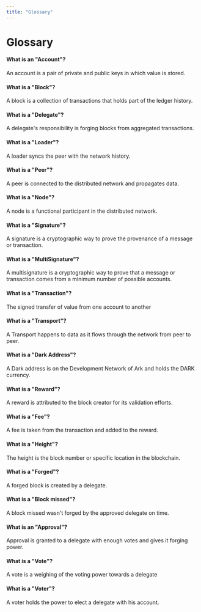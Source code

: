 ```yaml
---
title: "Glossary"
---
```


# Glossary

#### What is an "Account"?
An account is a pair of private and public keys in which value is stored.

#### What is a "Block"?
A block is a collection of transactions that holds part of the ledger history.

#### What is a "Delegate"?
A delegate's responsibility is forging blocks from aggregated transactions.

#### What is a "Loader"?
A loader syncs the peer with the network history.

#### What is a "Peer"?
A peer is connected to the distributed network and propagates data.

#### What is a "Node"?
A node is a functional participant in the distributed network.

#### What is a "Signature"?
A signature is a cryptographic way to prove the provenance of a message or transaction.

#### What is a "MultiSignature"?
A multisignature is a cryptographic way to prove that a message or transaction comes from a minimum number of possible accounts.

#### What is a "Transaction"?
The signed transfer of value from one account to another

#### What is a "Transport"?
A Transport happens to data as it flows through the network from peer to peer.

#### What is a "Dark Address"?
A Dark address is on the Development Network of Ark and holds the DARK currency.

#### What is a "Reward"?
A reward is attributed to the block creator for its validation efforts.

#### What is a "Fee"?
A fee is taken from the transaction and added to the reward.

#### What is a "Height"?
The height is the block number or specific location in the blockchain.

#### What is a "Forged"?
A forged block is created by a delegate.

#### What is a "Block missed"?
A block missed wasn't forged by the approved delegate on time.

#### What is an "Approval"?
Approval is granted to a delegate with enough votes and gives it forging power.

#### What is a "Vote"?
A vote is a weighing of the voting power towards a delegate

#### What is a "Voter"?
A voter holds the power to elect a delegate with his account.

